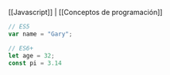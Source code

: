 [[Javascript]] | [[Conceptos de programación]]

```javascript
// ES5
var name = "Gary"; 

// ES6+
let age = 32;
const pi = 3.14
```